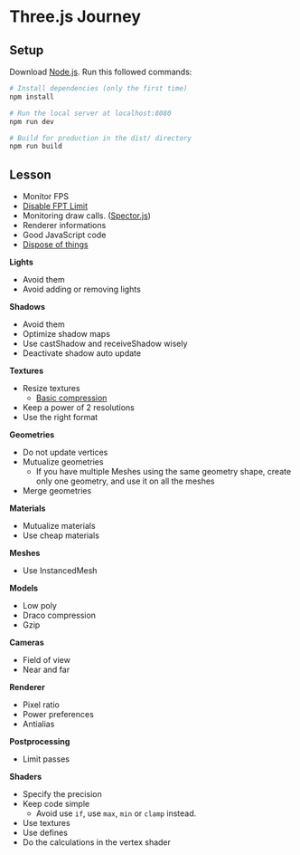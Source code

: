 # Three.js Journey

## Setup

Download [Node.js](https://nodejs.org/en/download/).
Run this followed commands:

```bash
# Install dependencies (only the first time)
npm install

# Run the local server at localhost:8080
npm run dev

# Build for production in the dist/ directory
npm run build
```

## Lesson

- Monitor FPS
- [Disable FPT Limit](https://gist.github.com/brunosimon/c15e7451a802fa8e34c0678620022f7d)
- Monitoring draw calls. ([Spector.js](https://chrome.google.com/webstore/detail/spectorjs/denbgaamihkadbghdceggmchnflmhpmk))
- Renderer informations
- Good JavaScript code
- [Dispose of things](https://threejs.org/docs/#manual/en/introduction/How-to-dispose-of-objects)

**Lights**

- Avoid them
- Avoid adding or removing lights

**Shadows**

- Avoid them
- Optimize shadow maps
- Use castShadow and receiveShadow wisely
- Deactivate shadow auto update

**Textures**

- Resize textures
  - [Basic compression](https://github.com/BinomialLLC/basis_universal)
- Keep a power of 2 resolutions
- Use the right format

**Geometries**

- Do not update vertices
- Mutualize geometries
  - If you have multiple Meshes using the same geometry shape, create only one geometry, and use it on all the meshes
- Merge geometries

**Materials**

- Mutualize materials
- Use cheap materials

**Meshes**

- Use InstancedMesh

**Models**

- Low poly
- Draco compression
- Gzip

**Cameras**

- Field of view
- Near and far

**Renderer**

- Pixel ratio
- Power preferences
- Antialias

**Postprocessing**

- Limit passes

**Shaders**

- Specify the precision
- Keep code simple
  - Avoid use `if`, use `max`, `min` or `clamp` instead.
- Use textures
- Use defines
- Do the calculations in the vertex shader
